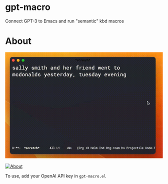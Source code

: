 # gpt-macro
Connect GPT-3 to Emacs and run "semantic" kbd macros

# About
![Demo](./assets/emacs-gpt-macro-2.gif)

[![About](https://raw.githubusercontent.com/samrawal/gpt-macro/main/assets/tweet.png)](https://twitter.com/samarthrawal/status/1591527892386734081)

To use, add your OpenAI API key in `gpt-macro.el` 
